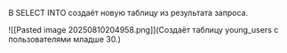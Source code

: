 В SELECT INTO создаёт новую таблицу из результата запроса.

![[Pasted image 20250810204958.png]](Создаёт таблицу young_users с пользователями младше 30.)